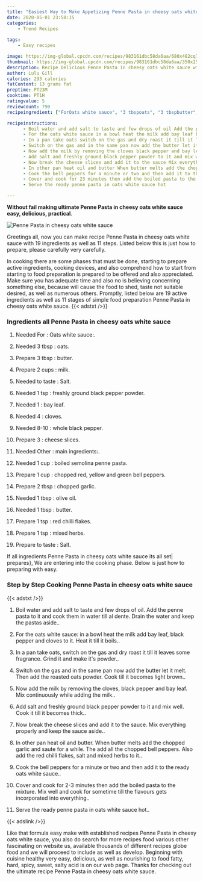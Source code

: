 ```yaml
---
title: "Easiest Way to Make Appetizing Penne Pasta in cheesy oats white sauce"
date: 2020-05-01 23:58:15
categories:
    - Trend Recipes
    
tags:
    - Easy recipes

image: https://img-global.cpcdn.com/recipes/983161dbc58da6aa/680x482cq70/penne-pasta-in-cheesy-oats-white-sauce-recipe-main-photo.jpg
thumbnail: https://img-global.cpcdn.com/recipes/983161dbc58da6aa/350x250cq70/penne-pasta-in-cheesy-oats-white-sauce-recipe-main-photo.jpg
description: Recipe Delicious Penne Pasta in cheesy oats white sauce with 19 ingredients and 11 stages of easy cooking.
author: Lulu Gill
calories: 293 calories
fatContent: 13 grams fat
preptime: PT23M
cooktime: PT1H
ratingvalue: 5
reviewcount: 790
recipeingredient: ["ForOats white sauce", "3 tbspoats", "3 tbspbutter", "2 cupsmilk", "to tasteSalt", "1 tspfreshly ground black pepper powder", "1bay leaf", "4cloves", "8-10whole black pepper", "3cheese slices", "Othermain ingredients", "1 cupboiled semolina penne pasta", "1 cupchopped red yellow and green bell peppers", "2 tbspchopped garlic", "1 tbspolive oil", "1 tbspbutter", "1 tspred chilli flakes", "1 tspmixed herbs", "to tasteSalt"]

recipeinstructions: 
      - Boil water and add salt to taste and few drops of oil Add the penne pasta to it and cook them in water till al dente Drain the water and keep the pastas aside 
      - For the oats white sauce in a bowl heat the milk add bay leaf black pepper and cloves to it Heat it till it boils 
      - In a pan take oats switch on the gas and dry roast it till it leaves some fragrance Grind it and make its powder 
      - Switch on the gas and in the same pan now add the butter let it melt Then add the roasted oats powder Cook till it becomes light brown 
      - Now add the milk by removing the cloves black pepper and bay leaf Mix continuously while adding the milk 
      - Add salt and freshly ground black pepper powder to it and mix well Cook it till it becomes thick 
      - Now break the cheese slices and add it to the sauce Mix everything properly and keep the sauce aside 
      - In other pan heat oil and butter When butter melts add the chopped garlic and saute for a while The add all the chopped bell peppers Also add the red chilli flakes salt and mixed herbs to it 
      - Cook the bell peppers for a minute or two and then add it to the ready oats white sauce 
      - Cover and cook for 23 minutes then add the boiled pasta to the mixture Mix well and cook for sometime till the flavours gets incorporated into everything 
      - Serve the ready penne pasta in oats white sauce hot

---
```




**Without fail making ultimate Penne Pasta in cheesy oats white sauce easy, delicious, practical**. 


![Penne Pasta in cheesy oats white sauce](https://img-global.cpcdn.com/recipes/983161dbc58da6aa/680x482cq70/penne-pasta-in-cheesy-oats-white-sauce-recipe-main-photo.jpg "Penne Pasta in cheesy oats white sauce")




Greetings all, now you can make recipe Penne Pasta in cheesy oats white sauce with 19 ingredients as well as 11 steps. Listed below this is just how to prepare, please carefully very carefully.

In cooking there are some phases that must be done, starting to prepare active ingredients, cooking devices, and also comprehend how to start from starting to food preparation is prepared to be offered and also appreciated. Make sure you has adequate time and also no is believing concerning something else, because will cause the food to shed, taste not suitable desired, as well as numerous others. Promptly, listed below are 19 active ingredients as well as 11 stages of simple food preparation Penne Pasta in cheesy oats white sauce.
{{< adstxt />}}

### Ingredients all Penne Pasta in cheesy oats white sauce


1. Needed For : Oats white sauce:.

1. Needed 3 tbsp : oats.

1. Prepare 3 tbsp : butter.

1. Prepare 2 cups : milk.

1. Needed to taste : Salt.

1. Needed 1 tsp : freshly ground black pepper powder.

1. Needed 1 : bay leaf.

1. Needed 4 : cloves.

1. Needed 8-10 : whole black pepper.

1. Prepare 3 : cheese slices.

1. Needed Other : main ingredients:.

1. Needed 1 cup : boiled semolina penne pasta.

1. Prepare 1 cup : chopped red, yellow and green bell peppers.

1. Prepare 2 tbsp : chopped garlic.

1. Needed 1 tbsp : olive oil.

1. Needed 1 tbsp : butter.

1. Prepare 1 tsp : red chilli flakes.

1. Prepare 1 tsp : mixed herbs.

1. Prepare to taste : Salt.



If all ingredients Penne Pasta in cheesy oats white sauce its all set| prepares}, We are entering into the cooking phase. Below is just how to preparing with easy.

### Step by Step Cooking Penne Pasta in cheesy oats white sauce

{{< adstxt />}}


1. Boil water and add salt to taste and few drops of oil. Add the penne pasta to it and cook them in water till al dente. Drain the water and keep the pastas aside..



1. For the oats white sauce: in a bowl heat the milk add bay leaf, black pepper and cloves to it. Heat it till it boils..



1. In a pan take oats, switch on the gas and dry roast it till it leaves some fragrance. Grind it and make it&#39;s powder..



1. Switch on the gas and in the same pan now add the butter let it melt. Then add the roasted oats powder. Cook till it becomes light brown..



1. Now add the milk by removing the cloves, black pepper and bay leaf. Mix continuously while adding the milk..



1. Add salt and freshly ground black pepper powder to it and mix well. Cook it till it becomes thick..



1. Now break the cheese slices and add it to the sauce. Mix everything properly and keep the sauce aside..



1. In other pan heat oil and butter. When butter melts add the chopped garlic and saute for a while. The add all the chopped bell peppers. Also add the red chilli flakes, salt and mixed herbs to it..



1. Cook the bell peppers for a minute or two and then add it to the ready oats white sauce..



1. Cover and cook for 2-3 minutes then add the boiled pasta to the mixture. Mix well and cook for sometime till the flavours gets incorporated into everything..



1. Serve the ready penne pasta in oats white sauce hot..





{{< adslink />}}

Like that formula easy make with established recipes Penne Pasta in cheesy oats white sauce, you also do search for more recipes food various other fascinating on website us, available thousands of different recipes globe food and we will proceed to include as well as develop. Beginning with cuisine healthy very easy, delicious, as well as nourishing to food fatty, hard, spicy, sweet, salty acid is on our web page. Thanks for checking out the ultimate recipe Penne Pasta in cheesy oats white sauce.
